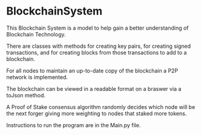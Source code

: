 # BlockchainSystem

<p> This Blockchain System is a model to help gain a better understanding of Blockchain Technology. </p>
<p> There are classes with methods for creating key pairs, for creating signed transactions, 
and for creating blocks from those transactions to add to a blockchain. </p>
<p> For all nodes to maintain an up-to-date copy of the blockchain a P2P network is implemented. </p>
<p> The blockchain can be viewed in a readable format on a braswer via a toJson method. </p>
<p> A Proof of Stake consensus algorithm randomly decides which node will be the next forger giving more weighting to nodes that staked more tokens. </p>
<p> Instructions to run the program are in the Main.py file. </p>
